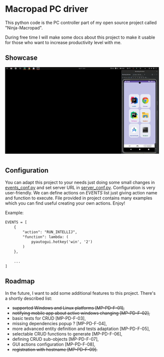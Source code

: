 # Macropad PC driver

This python code is the PC controller part of my open source project called "Ninja-Macropad".

During free time I will make some docs about this project to make it usable for 
those who want to increase productivity level with me.

## Showcase
![Examples of automations](https://github.com/komura92/macropad-android-mobile/blob/master/images/macropad-mobile-gif.gif)
#
## Configuration

You can adapt this project to your needs just doing some small changes in 
[events_conf.py](/config/events_conf.py) and set server URL in [server_conf.py](/config/server_conf.py).
Configuration is very user-friendly. We can define actions on _EVENTS_ list 
just giving action name and function to execute. File provided in project contains
many examples which you can find useful creating your own actions. Enjoy!

Example:

    EVENTS = [
        {
            "action": "RUN_INTELLIJ",
            "function": lambda: (
                pyautogui.hotkey('win', '2')
            )
        },

        ...
    ]

## Roadmap

In the future, I want to add some additional features to this project. There's a shortly described list:
- ~~supported Windows and Linux platforms [MP-PD-F-01],~~
- ~~notifying mobile app about active windows changing [MP-PD-F-02],~~
- basic tests for CRUD [MP-PD-F-03],
- missing dependencies popup ? [MP-PD-F-04],
- more advanced entity definition and tests adaptation [MP-PD-F-05],
- selectable CRUD functions to generate [MP-PD-F-06],
- defining CRUD sub-objects [MP-PD-F-07],
- GUI actions configuration [MP-PD-F-08],
- ~~registration with hostname [MP-PD-F-09].~~
